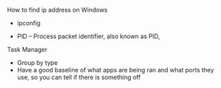 How to find ip address on Windows
- ipconfig


- PID – Process 
packet identifier, also known as PID,


Task Manager
- Group by type
- Have a good baseline of what apps are being ran and what ports they use, so you can tell if there is something off